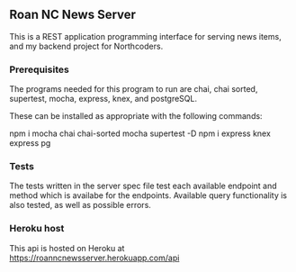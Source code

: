 ## Roan NC News Server

This is a REST application programming interface for serving news items, and my backend project for Northcoders.

### Prerequisites

The programs needed for this program to run are chai, chai sorted, supertest, mocha, express, knex, and postgreSQL.

These can be installed as appropriate with the following commands:

npm i mocha chai chai-sorted mocha supertest -D
npm i express knex express pg

### Tests

The tests written in the server spec file test each available endpoint and method which is availabe for the endpoints. Available query functionality is also tested, as well as possible errors.

### Heroku host

This api is hosted on Heroku at https://roanncnewsserver.herokuapp.com/api
